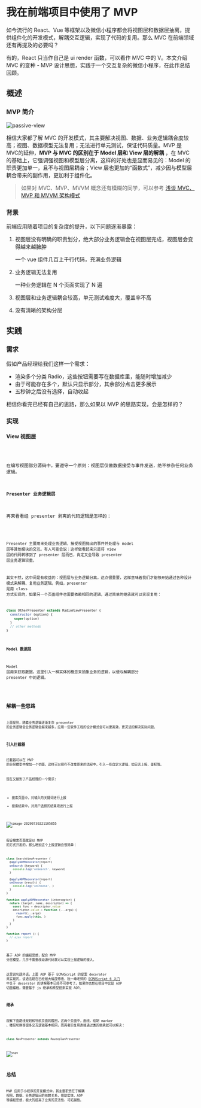 # 我在前端项目中使用了 MVP


如今流行的 React、Vue 等框架以及微信小程序都会将视图层和数据层抽离，提供组件化的开发模式，解耦交互逻辑，实现了代码的复用。那么 MVC 在前端领域还有再提及的必要吗？

有的，React 只当作自己是 ui render 函数，可以看作 MVC 中的 V。本文介绍 MVC 的变种 - MVP 设计思想，实践于一个交互复杂的微信小程序，在此作总结回顾。

## 概述

### MVP 简介

![passive-view](./mvp.assets/passive-view.png)

相信大家都了解 MVC 的开发模式，其主要解决视图、数据、业务逻辑耦合度较高；视图、数据模型无法复用；无法进行单元测试，保证代码质量。MVP 是 MVC的延伸，**MVP 与 MVC 的区别在于 Model 层和 View 层的解耦** ，在 MVC 的基础上，它强调强视图和模型层分离，这样的好处也是显而易见的：Model 的职责更加单一，且不与视图层耦合；View 层也更加的“函数式”，减少因与模型层耦合带来的副作用，更加利于组件化。

> 如果对 MVC、MVP、MVVM 概念还有模糊的同学，可以参考 [浅谈 MVC、MVP 和 MVVM 架构模式](https://draveness.me/mvx/)

### 背景

前端应用随着项目的复杂度的提升，以下问题逐渐暴露：

1. 视图层没有明确的职责划分，绝大部分业务逻辑会在视图层完成，视图层会变得越来越臃肿

   一个 vue 组件几百上千行代码，充满业务逻辑

2. 业务逻辑无法复用

   一种业务逻辑在 N 个页面实现了 N 遍

3. 视图层和业务逻辑耦合较高，单元测试难度大，覆盖率不高

4. 没有清晰的架构分层

## 实践

### 需求

假如产品经理给我们这样一个需求：
- 渲染多个分类 Radio，这些按钮需要写在数据库里，能随时增加减少
- 由于可能存在多个，默认只显示部分，其余部分点击更多展示
- 五秒钟之后没有选择，自动收起

相信你看完已经有自己的思路，那么如果以 MVP 的思路实现，会是怎样的？

### 实现

#### View 视图层

<code src="./mvp.code/view.jsx" />

在编写视图部分源码中，要遵守一个原则：视图层仅做数据接受与事件发送，绝不参杂任何业务逻辑。

#### Presenter 业务逻辑层

再来看看经 presenter 剥离的代码逻辑是怎样的：

<code src="./mvp.code/presenter_view.jsx" />

Presenter 主要用来处理业务逻辑，接受视图抛出的事件并处理与 model 层等其他模块的交互。有人可能会说：这样做看起来只是将 view 层的代码转移到了 presenter 层而已，肯定又会导致 presenter 层业务逻辑较重。

其实不然，这中间是有收益的：视图层与业务逻辑分离，这点很重要，这样意味着我们才能够开始通过各种设计模式来解耦、复用业务逻辑。例如，presenter 是用 class 方式实现的，如果另一个页面组件也需要依赖相同的逻辑，通过简单的继承就可以实现复用：

```js
class OtherPresenter extends RadioViewPresenter {
  constructor (option) {
    super(option)
  }
  // other methods
}
```

#### Model 数据层

Model 层用来获取数据，这里引入一种实体的概念来抽象业务的逻辑，以便与解耦部分 presenter 中的逻辑。

<code src="./mvp.code/model_presenter_view.jsx" />

## 解耦一些思路

上面提到，随着业务逻辑逐渐复杂 presenter 的业务逻辑会业务逻辑会越来越多，应用一些软件工程的设计模式会可以更高效、更灵活的解决实际问题。

### 引入拦截器

拦截器可以在 MVP 的分层模型中增加一个切面，这样可以很在不改变原来的流程中，引入一些自定义逻辑，如日志上报、鉴权等。

现在又接到了产品经理的一个需求:

- 搜索页面中，对输入的关键词进行上报
- 搜索结果中，对用户选择的结果项进行上报

![image-20200730221105855](./mvp.assets/image-20200730221105855.png)

假设搜索页面就是以 MVP 的方式开发的，那么增加这个上报逻辑会很简单：

```js
class SearchViewPresenter {
  @applyAOPDecorator(report)
  onSearch (keyword) {
    console.log('onSearch', keyword)
  }

  @applyAOPDecorator(report)
  onChoose (result) {
    console.log('onChoose', )
  }
}

function applyAOPDecorator (interceptor) {
  return (target, name, descriptor) => {
    const func = descriptor.value
    descriptor.value = function (...args) {
      report(...args)
      func.apply(this, )
    }
  }
}

function report () {
  // ajax report
}
```

基于 AOP 的编程思想，配合 MVP 分层模型，几乎不需要改动源代码就可以实现上报逻辑的接入。

这里说句题外话，上面 AOP 基于 ECMAScript 的提案 decorator 来实现的，该语法现在已经被大幅度修改，阮一峰老师的 [ECMAScript 6 入门](https://es6.ruanyifeng.com/#docs/decorator) 中关于 decorator 的讲解基本已经不可参考了。如果你也想在项目中实现 AOP 切面编程，需要基于 js 继承和原型链来实现 AOP。

### 继承

观察下面路线规划和导航页面的截图，这两个页面中，画线、绘制 marker 、楼层切换等很多交互逻辑基本相同，而两者的复用直接通过类的继承就可以解决：

```js
class NavPresenter extends RouteplanPresenter
```



![nav](./mvp.assets/nav.png)

## 总结

MVP 应用于小程序的开发模式中，其主要职责在于解耦 视图、数据、业务逻辑间的依赖关系，借助实体、AOP 等编程思想，极大的提高了业务的灵活性、可拓展性。

